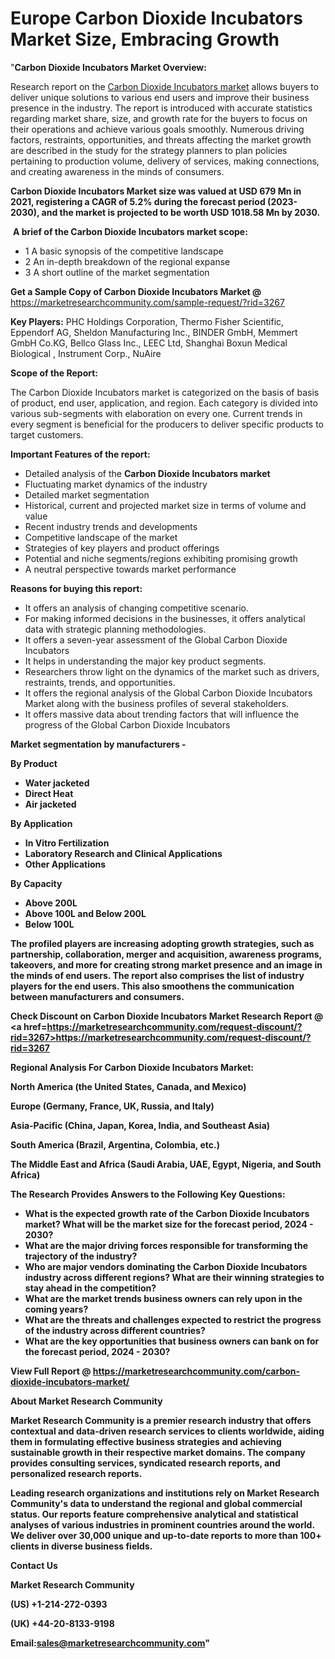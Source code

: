 # Europe Carbon Dioxide Incubators Market Size, Embracing Growth
"<strong>Carbon Dioxide Incubators Market Overview:</strong>

Research report on the <a href=https://marketresearchcommunity.com/carbon-dioxide-incubators-market/>Carbon Dioxide Incubators market</a> allows buyers to deliver unique solutions to various end users and improve their business presence in the industry. The report is introduced with accurate statistics regarding market share, size, and growth rate for the buyers to focus on their operations and achieve various goals smoothly. Numerous driving factors, restraints, opportunities, and threats affecting the market growth are described in the study for the strategy planners to plan policies pertaining to production volume, delivery of services, making connections, and creating awareness in the minds of consumers.

<strong>Carbon Dioxide Incubators Market size was valued at USD 679 Mn in 2021, registering a CAGR of 5.2% during the forecast period (2023-2030), and the market is projected to be worth USD 1018.58 Mn by 2030.</strong>

 <Strong>A brief of the Carbon Dioxide Incubators market scope:</Strong>
<ul>
 <li>1  A basic synopsis of the competitive landscape</li>
 <li>2  An in-depth breakdown of the regional expanse</li>
 <li>3  A short outline of the market segmentation</li>
</ul>
<strong>Get a Sample Copy of Carbon Dioxide Incubators Market @ </b></strong><a href=https://marketresearchcommunity.com/sample-request/?rid=3267><u>https://marketresearchcommunity.com/sample-request/?rid=3267</u></a>

<strong>Key Players:</strong> 
PHC Holdings Corporation, Thermo Fisher Scientific, Eppendorf AG, Sheldon Manufacturing Inc., BINDER GmbH, Memmert GmbH Co.KG, Bellco Glass Inc., LEEC Ltd, Shanghai Boxun Medical Biological , Instrument Corp., NuAire

<strong>Scope of the Report:</strong>

The Carbon Dioxide Incubators market is categorized on the basis of basis of product, end user, application, and region. Each category is divided into various sub-segments with elaboration on every one. Current trends in every segment is beneficial for the producers to deliver specific products to target customers.

<strong><b>Important Features of the report:</b></strong>
<ul>
  <li>Detailed analysis of the <strong><b>Carbon Dioxide Incubators </b></strong><strong><b>market</b></strong></li>
  <li>Fluctuating market dynamics of the industry</li>
  <li>Detailed market segmentation</li>
  <li>Historical, current and projected market size in terms of volume and value</li>
  <li>Recent industry trends and developments</li>
  <li>Competitive landscape of the market</li>
  <li>Strategies of key players and product offerings</li>
  <li>Potential and niche segments/regions exhibiting promising growth</li>
  <li>A neutral perspective towards market performance</li>
</ul>
<strong><b>Reasons for buying this report:</b></strong>
<ul>
  <li>It offers an analysis of changing competitive scenario.</li>
  <li>For making informed decisions in the businesses, it offers analytical data with strategic planning methodologies.</li>
  <li>It offers a seven-year assessment of the Global Carbon Dioxide Incubators</li>
  <li>It helps in understanding the major key product segments.</li>
  <li>Researchers throw light on the dynamics of the market such as drivers, restraints, trends, and opportunities.</li>
  <li>It offers the regional analysis of the Global Carbon Dioxide Incubators Market along with the business profiles of several stakeholders.</li>
  <li>It offers massive data about trending factors that will influence the progress of the Global Carbon Dioxide Incubators</li>
</ul>

<strong>Market segmentation by manufacturers -</strong>


<strong><strong>By Product</strong></h4>
<ul>
 	<li>Water jacketed</li>
 	<li>Direct Heat</li>
 	<li>Air jacketed</li>
</ul>
<strong><strong>By Application</strong></h4>
<ul>
 	<li>In Vitro Fertilization</li>
 	<li>Laboratory Research and Clinical Applications</li>
 	<li>Other Applications</li>
</ul>
<strong><strong>By Capacity</strong></h4>
<ul>
 	<li>Above 200L</li>
 	<li>Above 100L and Below 200L</li>
 	<li>Below 100L</li>
</ul>

The profiled players are increasing adopting growth strategies, such as partnership, collaboration, merger and acquisition, awareness programs, takeovers, and more for creating strong market presence and an image in the minds of end users. The report also comprises the list of industry players for the end users. This also smoothens the communication between manufacturers and consumers.

<strong><b>Check Discount on Carbon Dioxide Incubators Market Research Report @ </b></strong><a href=https://marketresearchcommunity.com/request-discount/?rid=3267><u>https://marketresearchcommunity.com/request-discount/?rid=3267</u></a>

<strong>Regional Analysis For Carbon Dioxide Incubators Market:</strong>

<strong>North America</strong> (the United States, Canada, and Mexico)

<strong>Europe</strong> (Germany, France, UK, Russia, and Italy)

<strong>Asia-Pacific</strong> (China, Japan, Korea, India, and Southeast Asia)

<strong>South America</strong> (Brazil, Argentina, Colombia, etc.)

<strong>The Middle East and Africa</strong> (Saudi Arabia, UAE, Egypt, Nigeria, and South Africa)

<strong>The Research Provides Answers to the Following Key Questions:</strong>
<ul>
 	<li>What is the expected growth rate of the Carbon Dioxide Incubators market? What will be the market size for the forecast period, 2024 - 2030?</li>
 	<li>What are the major driving forces responsible for transforming the trajectory of the industry?</li>
 	<li>Who are major vendors dominating the Carbon Dioxide Incubators industry across different regions? What are their winning strategies to stay ahead in the competition?</li>
 	<li>What are the market trends business owners can rely upon in the coming years?</li>
 	<li>What are the threats and challenges expected to restrict the progress of the industry across different countries?</li>
 	<li>What are the key opportunities that business owners can bank on for the forecast period, 2024 - 2030?</li>
</ul>

<strong>View Full Report @</strong> <a href=https://marketresearchcommunity.com/carbon-dioxide-incubators-market/>https://marketresearchcommunity.com/carbon-dioxide-incubators-market/</a>

<strong>About Market Research Community</strong>

Market Research Community is a premier research industry that offers contextual and data-driven research services to clients worldwide, aiding them in formulating effective business strategies and achieving sustainable growth in their respective market domains. The company provides consulting services, syndicated research reports, and personalized research reports.

Leading research organizations and institutions rely on Market Research Community's data to understand the regional and global commercial status. Our reports feature comprehensive analytical and statistical analyses of various industries in prominent countries around the world. We deliver over 30,000 unique and up-to-date reports to more than 100+ clients in diverse business fields.

<strong>Contact Us</strong>

<strong>Market Research Community</strong>

(US) +1-214-272-0393

(UK) +44-20-8133-9198

<strong>Email:</strong>sales@marketresearchcommunity.com"
